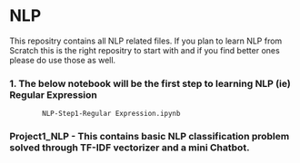 # NLP
This repositry contains all NLP related files. If you plan to learn NLP from Scratch this is the right repositry to start with and if you find better ones please do use those as well.

### 1. The below notebook will be the first step to learning NLP (ie) Regular Expression


            NLP-Step1-Regular Expression.ipynb
          

### Project1_NLP - This contains basic NLP classification problem solved through TF-IDF vectorizer and a mini Chatbot.
